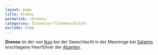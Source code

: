 ```yaml
---
layout: page
title: Dronos
permalink: /dronos/
categories: Titaneion-Titanenschlacht
exclude: true
---
```


**Dronos** ist der von [Ikas](/ikas/) bei der Seeschlacht in der Meerenge bei [Salamis](/salamis-insel/) erschlagene Heerführer der [Abanten](/abanten/).
